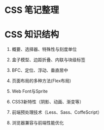 ﻿# CSS 笔记整理

# CSS 知识结构
1. 概要、选择器、特殊性与刻度单位

2. 盒子模型、边距折叠、内联与块级标签

3. BFC、定位、浮动、垂直居中

4. 页面布局的多种方法(Flex布局)

5. Web Font与Sprite

6. CSS3新特性（阴影、动画、渐变等）

7. 前端预处理技术（Less、Sass、CoffeScript）

8. 浏览器兼容与前端性能优化

